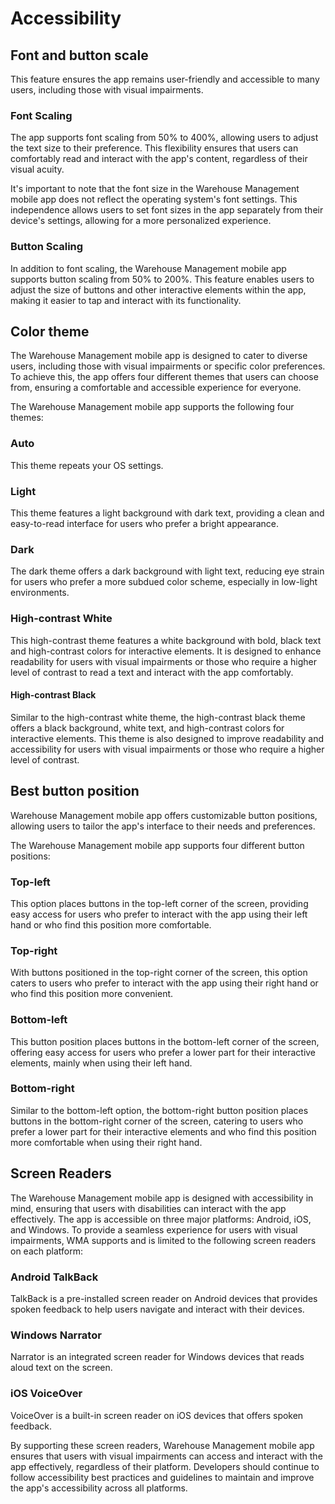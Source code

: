 # Accessibility

## Font and button scale 
This feature ensures the app remains user-friendly and accessible to many users, including those with visual impairments.

### Font Scaling
The app supports font scaling from 50% to 400%, allowing users to adjust the text size to their preference. This flexibility ensures that users can comfortably read and interact with the app's content, regardless of their visual acuity.

It's important to note that the font size in the Warehouse Management mobile app does not reflect the operating system's font settings. This independence allows users to set font sizes in the app separately from their device's settings, allowing for a more personalized experience.

### Button Scaling
In addition to font scaling, the Warehouse Management mobile app supports button scaling from 50% to 200%. This feature enables users to adjust the size of buttons and other interactive elements within the app, making it easier to tap and interact with its functionality.

## Color theme
The Warehouse Management mobile app is designed to cater to diverse users, including those with visual impairments or specific color preferences. To achieve this, the app offers four different themes that users can choose from, ensuring a comfortable and accessible experience for everyone.

The Warehouse Management mobile app supports the following four themes:

### Auto
This theme repeats your OS settings.

### Light
This theme features a light background with dark text, providing a clean and easy-to-read interface for users who prefer a bright appearance.

### Dark
The dark theme offers a dark background with light text, reducing eye strain for users who prefer a more subdued color scheme, especially in low-light environments.

### High-contrast White
This high-contrast theme features a white background with bold, black text and high-contrast colors for interactive elements. It is designed to enhance readability for users with visual impairments or those who require a higher level of contrast to read a text and interact with the app comfortably.

#### High-contrast Black
Similar to the high-contrast white theme, the high-contrast black theme offers a black background, white text, and high-contrast colors for interactive elements. This theme is also designed to improve readability and accessibility for users with visual impairments or those who require a higher level of contrast.

## Best button position
Warehouse Management mobile app offers customizable button positions, allowing users to tailor the app's interface to their needs and preferences.

The Warehouse Management mobile app supports four different button positions:

### Top-left
This option places buttons in the top-left corner of the screen, providing easy access for users who prefer to interact with the app using their left hand or who find this position more comfortable.

### Top-right
With buttons positioned in the top-right corner of the screen, this option caters to users who prefer to interact with the app using their right hand or who find this position more convenient.

### Bottom-left
This button position places buttons in the bottom-left corner of the screen, offering easy access for users who prefer a lower part for their interactive elements, mainly when using their left hand.

### Bottom-right
Similar to the bottom-left option, the bottom-right button position places buttons in the bottom-right corner of the screen, catering to users who prefer a lower part for their interactive elements and who find this position more comfortable when using their right hand.

## Screen Readers
The Warehouse Management mobile app is designed with accessibility in mind, ensuring that users with disabilities can interact with the app effectively. The app is accessible on three major platforms: Android, iOS, and Windows. To provide a seamless experience for users with visual impairments, WMA supports and is limited to the following screen readers on each platform:

### Android TalkBack
TalkBack is a pre-installed screen reader on Android devices that provides spoken feedback to help users navigate and interact with their devices.

### Windows Narrator
Narrator is an integrated screen reader for Windows devices that reads aloud text on the screen.

### iOS VoiceOver
VoiceOver is a built-in screen reader on iOS devices that offers spoken feedback.

By supporting these screen readers, Warehouse Management mobile app ensures that users with visual impairments can access and interact with the app effectively, regardless of their platform. Developers should continue to follow accessibility best practices and guidelines to maintain and improve the app's accessibility across all platforms.
